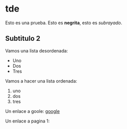 # tde

Esto es una prueba. Esto es **negrita**, esto es *subrayado*. 

## Subtitulo 2

Vamos una lista desordenada:

* Uno
* Dos
* Tres

Vamos a hacer una lista ordenada:

1. uno
2. dos
3. tres

Un enlace a goole: [google](https://www.google.es)

Un enlace a pagina 1: [](contenido/pagina1.md)
